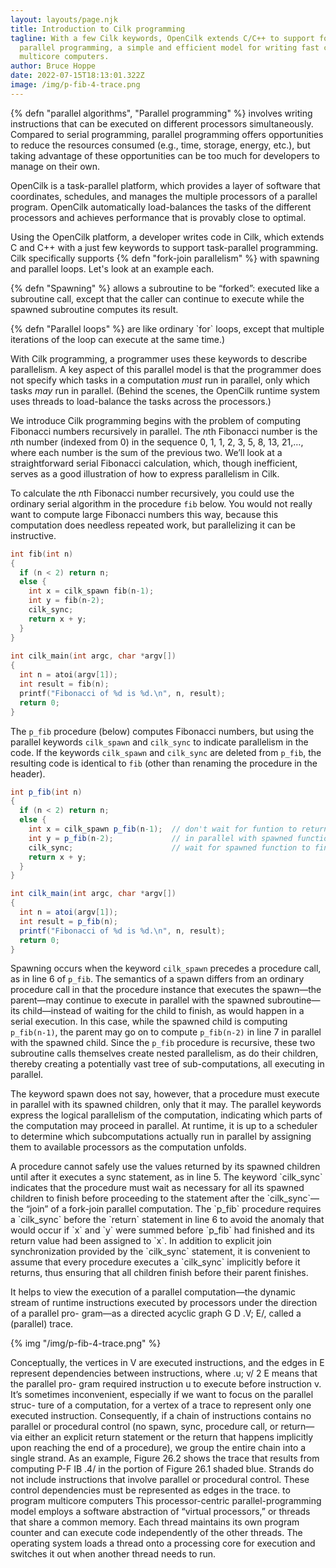 ```yaml
---
layout: layouts/page.njk
title: Introduction to Cilk programming
tagline: With a few Cilk keywords, OpenCilk extends C/C++ to support fork-join
  parallel programming, a simple and efficient model for writing fast code for
  multicore computers.
author: Bruce Hoppe
date: 2022-07-15T18:13:01.322Z
image: /img/p-fib-4-trace.png
---
```

{% defn "parallel algorithms", "Parallel programming" %} involves writing instructions that can be executed on different processors simultaneously. Compared to serial programming, parallel programming offers opportunities to reduce the resources consumed (e.g., time, storage, energy, etc.), but taking advantage of these opportunities can be too much for developers to manage on their own. 

OpenCilk is a task-parallel platform, which provides a layer of software that coordinates, schedules, and manages the multiple processors of a parallel program. OpenCilk automatically load-balances the tasks of the different processors and achieves performance that is provably close to optimal.

Using the OpenCilk platform, a developer writes code in Cilk, which extends C and C++ with a just few keywords to support task-parallel programming. Cilk specifically supports {% defn "fork-join parallelism" %} with spawning and parallel loops. Let's look at an example each.

{% defn "Spawning" %} allows a subroutine to be “forked”: executed like a subroutine call, except that the caller can continue to execute while the spawned subroutine computes its result. 

{% defn "Parallel loops" %} are like ordinary \`for\` loops, except that multiple iterations of the loop can execute at the same time.)

With Cilk programming, a programmer uses these keywords to describe
parallelism. A key aspect of this parallel model is that the programmer does not specify
which tasks in a computation *must* run in parallel, only which tasks *may* run in
parallel. (Behind the scenes, the OpenCilk runtime system uses threads to load-balance the tasks across the processors.)

We introduce Cilk programming begins with the problem of computing
Fibonacci numbers recursively in parallel. 
The $n$th Fibonacci number is the $n$th number (indexed from 0) in the sequence 0, 1, 1, 2, 3, 5, 8, 13, 21,…, where each number is the sum of the previous two. 
We’ll look at a straightforward serial
Fibonacci calculation, which, though inefficient, serves as a good illustration of
how to express parallelism in Cilk.

To calculate the $n$th Fibonacci number recursively, you could use the ordinary serial algorithm in the procedure `fib` below. You would not really want to compute large Fibonacci numbers this way, because this computation does needless
repeated work, but parallelizing it can be instructive.

```c
int fib(int n)
{
  if (n < 2) return n;
  else {
    int x = cilk_spawn fib(n-1);
    int y = fib(n-2);
    cilk_sync;
    return x + y;
  }
}
	  	 
int cilk_main(int argc, char *argv[])
{
  int n = atoi(argv[1]);
  int result = fib(n);
  printf("Fibonacci of %d is %d.\n", n, result);
  return 0;
}
```

The `p_fib` procedure (below) computes Fibonacci numbers, but using the
parallel keywords `cilk_spawn` and `cilk_sync` to indicate parallelism in the code.
If the keywords `cilk_spawn` and `cilk_sync` are deleted from `p_fib`, the resulting code is identical to `fib` (other than renaming the procedure in the header).

```c#
int p_fib(int n)
{
  if (n < 2) return n;
  else {
    int x = cilk_spawn p_fib(n-1);  // don't wait for funtion to return
    int y = p_fib(n-2);             // in parallel with spawned function
    cilk_sync;                      // wait for spawned function to finish
    return x + y;
  }
}

int cilk_main(int argc, char *argv[])
{
  int n = atoi(argv[1]);
  int result = p_fib(n);
  printf("Fibonacci of %d is %d.\n", n, result);
  return 0;
}
```

Spawning occurs when the keyword `cilk_spawn` precedes a procedure call, as in line 6
of `p_fib`. The semantics of a spawn differs from an ordinary procedure call in
that the procedure instance that executes the spawn—the parent—may continue
to execute in parallel with the spawned subroutine—its child—instead of waiting
for the child to finish, as would happen in a serial execution. In this case, while
the spawned child is computing `p_fib(n-1)`, the parent may go on to compute
`p_fib(n-2)` in line 7 in parallel with the spawned child. 
Since the `p_fib` procedure
is recursive, these two subroutine calls themselves create nested parallelism, as
do their children, thereby creating a potentially vast tree of sub-computations, all
executing in parallel.

The keyword spawn does not say, however, that a procedure must execute in
parallel with its spawned children, only that it may. The parallel keywords express
the logical parallelism of the computation, indicating which parts of the computation may proceed in parallel. At runtime, it is up to a scheduler to determine
which subcomputations actually run in parallel by assigning them to available 
processors as the computation unfolds. 

A procedure cannot safely use the values returned by its spawned children until after it executes a sync statement, as in line 5. The keyword \`cilk_sync\` indicates
that the procedure must wait as necessary for all its spawned children to finish 
before proceeding to the statement after the \`cilk_sync\`—the “join” of a fork-join parallel
computation. The \`p_fib\` procedure requires a \`cilk_sync\` before the \`return\` statement
in line 6 to avoid the anomaly that would occur if \`x\` and \`y\` were summed before
\`p_fib\` had finished and its return value had been assigned to \`x\`. In addition
to explicit join synchronization provided by the \`cilk_sync\` statement, it is convenient
to assume that every procedure executes a \`cilk_sync\` implicitly before it returns, thus
ensuring that all children finish before their parent finishes.

It helps to view the execution of a parallel computation—the dynamic stream of
runtime instructions executed by processors under the direction of a parallel pro-
gram—as a directed acyclic graph G D .V; E/, called a (parallel) trace.

{% img "/img/p-fib-4-trace.png" %}

Conceptually, the vertices in V are executed instructions, and the edges in E represent
dependencies between instructions, where .u; v/ 2 E means that the parallel pro-
gram required instruction u to execute before instruction v.
It’s sometimes inconvenient, especially if we want to focus on the parallel struc-
ture of a computation, for a vertex of a trace to represent only one executed instruction. Consequently, if a chain of instructions contains no parallel or procedural control (no spawn, sync, procedure call, or return—via either an explicit return statement or the return that happens implicitly upon reaching the end of a procedure), we group the entire chain into a single strand. As an example, Figure 26.2
shows the trace that results from computing P-F IB .4/ in the portion of Figure 26.1
shaded blue. Strands do not include instructions that involve parallel or procedural
control. These control dependencies must be represented as edges in the trace.
 to program multicore computers  This processor-centric parallel-programming model employs a software abstraction of “virtual
processors,” or threads that share a common memory. Each thread maintains its
own program counter and can execute code independently of the other threads. The
operating system loads a thread onto a processing core for execution and switches
it out when another thread needs to run.